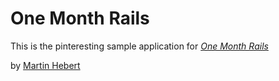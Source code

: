 # One Month Rails

This is the pinteresting sample application for 
[*One Month Rails*](http://onemonthrails.com)

by [Martin Hebert](http://)